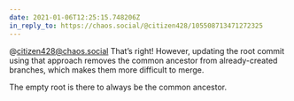 ```yaml
---
date: 2021-01-06T12:25:15.748206Z
in_reply_to: https://chaos.social/@citizen428/105508713471272325
---
```

@citizen428@chaos.social That’s right! However, updating the root commit using that approach removes the common ancestor from already-created branches, which makes them more difficult to merge. 

The empty root is there to always be the common ancestor.
